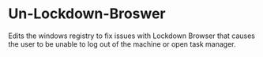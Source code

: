 # Un-Lockdown-Broswer
Edits the windows registry to fix issues with Lockdown Browser that causes the user to be unable to log out of the machine or open task manager.
